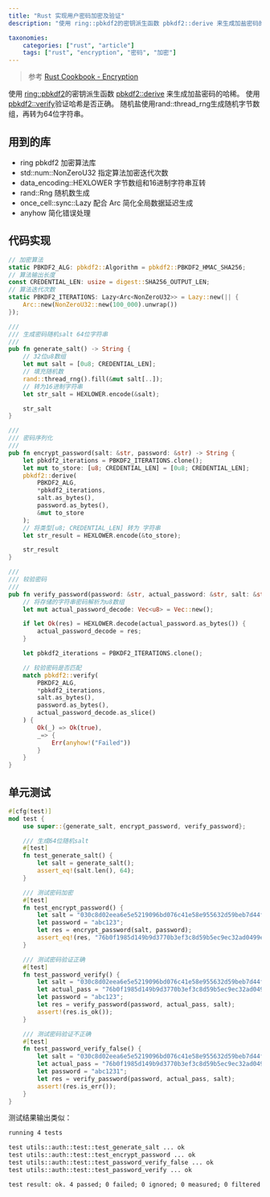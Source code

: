 ```yaml
---
title: "Rust 实现用户密码加密及验证"
description: "使用 ring::pbkdf2的密钥派生函数 pbkdf2::derive 来生成加盐密码的哈稀。 使用pbkdf2::verify验证哈希是否正确"

taxonomies:
    categories: ["rust", "article"]
    tags: ["rust", "encryption", "密码", "加密"]
---
```


> 参考 [Rust Cookbook - Encryption](https://rust-lang-nursery.github.io/rust-cookbook/cryptography/encryption.html)

使用 [ring::pbkdf2](https://briansmith.org/rustdoc/ring/pbkdf2/index.html)的密钥派生函数 [pbkdf2::derive](https://briansmith.org/rustdoc/ring/pbkdf2/fn.derive.html) 来生成加盐密码的哈稀。 使用[pbkdf2::verify](https://briansmith.org/rustdoc/ring/pbkdf2/fn.verify.html)验证哈希是否正确。 随机盐使用rand::thread_rng生成随机字节数组，再转为64位字符串。

## 用到的库

* ring pbkdf2 加密算法库
* std::num::NonZeroU32 指定算法加密迭代次数
* data_encoding::HEXLOWER 字节数组和16进制字符串互转
* rand::Rng 随机数生成
* once_cell::sync::Lazy 配合 Arc 简化全局数据延迟生成
* anyhow 简化错误处理

## 代码实现

```rust
// 加密算法
static PBKDF2_ALG: pbkdf2::Algorithm = pbkdf2::PBKDF2_HMAC_SHA256;
// 算法输出长度
const CREDENTIAL_LEN: usize = digest::SHA256_OUTPUT_LEN;
// 算法迭代次数
static PBKDF2_ITERATIONS: Lazy<Arc<NonZeroU32>> = Lazy::new(|| {
    Arc::new(NonZeroU32::new(100_000).unwrap())
});

///
/// 生成密码随机salt 64位字符串
///
pub fn generate_salt() -> String {
    // 32位u8数组
    let mut salt = [0u8; CREDENTIAL_LEN];
    // 填充随机数
    rand::thread_rng().fill(&mut salt[..]);
    // 转为16进制字符串
    let str_salt = HEXLOWER.encode(&salt);

    str_salt
}

///
/// 密码序列化
///
pub fn encrypt_password(salt: &str, password: &str) -> String {
    let pbkdf2_iterations = PBKDF2_ITERATIONS.clone();
    let mut to_store: [u8; CREDENTIAL_LEN] = [0u8; CREDENTIAL_LEN];
    pbkdf2::derive(
        PBKDF2_ALG,
        *pbkdf2_iterations,
        salt.as_bytes(),
        password.as_bytes(),
        &mut to_store
    );
    // 将类型[u8; CREDENTIAL_LEN] 转为 字符串
    let str_result = HEXLOWER.encode(&to_store);

    str_result
}

///
/// 较验密码
///
pub fn verify_password(password: &str, actual_password: &str, salt: &str) -> Result<bool> {
    // 将存储的字符串密码解析为u8数组
    let mut actual_password_decode: Vec<u8> = Vec::new();

    if let Ok(res) = HEXLOWER.decode(actual_password.as_bytes()) {
        actual_password_decode = res;
    }

    let pbkdf2_iterations = PBKDF2_ITERATIONS.clone();

    // 较验密码是否匹配
    match pbkdf2::verify(
        PBKDF2_ALG,
        *pbkdf2_iterations,
        salt.as_bytes(),
        password.as_bytes(),
        actual_password_decode.as_slice()
    ) {
        Ok(_) => Ok(true),
        _=> {
            Err(anyhow!("Failed"))
        }
    }
}
```

## 单元测试

```rust
#[cfg(test)]
mod test {
    use super::{generate_salt, encrypt_password, verify_password};

    /// 生成64位随机salt
    #[test]
    fn test_generate_salt() {
        let salt = generate_salt();
        assert_eq!(salt.len(), 64);
    }

    /// 测试密码加密
    #[test]
    fn test_encrypt_password() {
        let salt = "030c8d02eea6e5e5219096bd076c41e58e955632d59beb7d44fa18e3fbccb0bd";
        let password = "abc123";
        let res = encrypt_password(salt, password);
        assert_eq!(res, "76b0f1985d149b9d3770b3ef3c8d59b5ec9ec32ad0499e0882a25c567ccf99d6");
    }

    /// 测试密码验证正确
    #[test]
    fn test_password_verify() {
        let salt = "030c8d02eea6e5e5219096bd076c41e58e955632d59beb7d44fa18e3fbccb0bd";
        let actual_pass = "76b0f1985d149b9d3770b3ef3c8d59b5ec9ec32ad0499e0882a25c567ccf99d6";
        let password = "abc123";
        let res = verify_password(password, actual_pass, salt);
        assert!(res.is_ok());
    }

    /// 测试密码验证不正确
    #[test]
    fn test_password_verify_false() {
        let salt = "030c8d02eea6e5e5219096bd076c41e58e955632d59beb7d44fa18e3fbccb0bd";
        let actual_pass = "76b0f1985d149b9d3770b3ef3c8d59b5ec9ec32ad0499e0882a25c567ccf99d6";
        let password = "abc1231";
        let res = verify_password(password, actual_pass, salt);
        assert!(res.is_err());
    }
}
```

测试结果输出类似：

```txt
running 4 tests

test utils::auth::test::test_generate_salt ... ok
test utils::auth::test::test_encrypt_password ... ok
test utils::auth::test::test_password_verify_false ... ok
test utils::auth::test::test_password_verify ... ok

test result: ok. 4 passed; 0 failed; 0 ignored; 0 measured; 0 filtered out; finished in 0.13s
```

